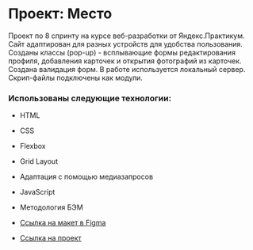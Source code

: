 # Проект: Место
Проект по 8 спринту на курсе веб-разработки от Яндекс.Практикум. Сайт адаптирован для разных устройств для удобства пользования. Созданы классы (pop-up) - всплывающие формы редактирования профиля, добавления карточек и открытия фотографий из карточек. Создана валидация форм. В работе используется локальный сервер. Скрип-файлы подключены как модули.

### Использованы следующие технологии:
* HTML
* CSS
* Flexbox
* Grid Layout
* Адаптация с помощью медиазапросов
* JavaScript
* Методология БЭМ

* [Ссылка на макет в Figma](https://www.figma.com/file/2cn9N9jSkmxD84oJik7xL7/JavaScript.-Sprint-4?node-id=0%3A1)

* [Ссылка на проект](https://alarmpan1c.github.io/mesto/)
